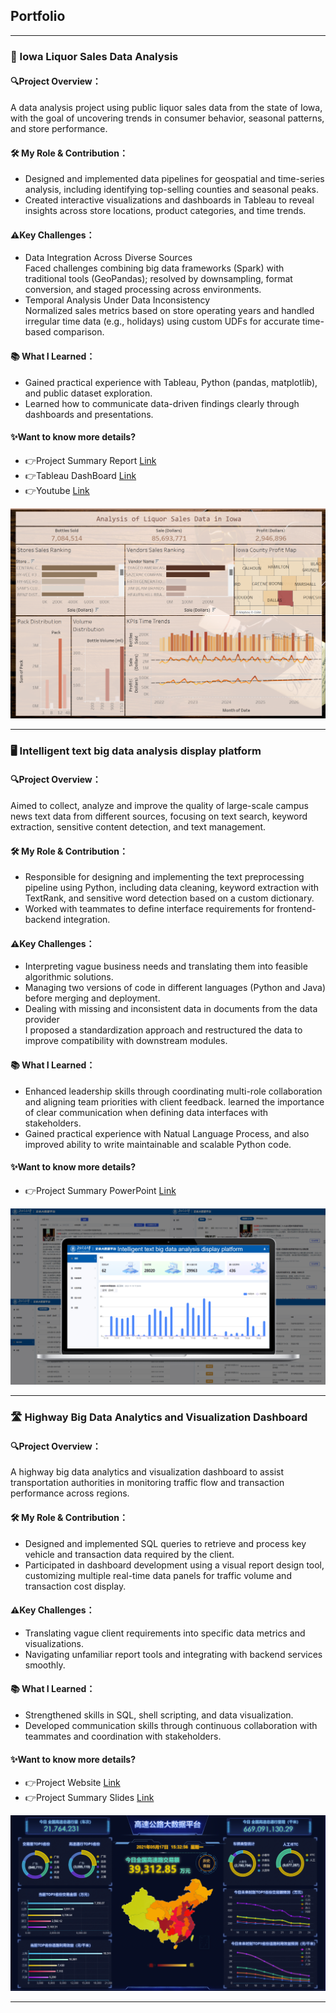 ## Portfolio

---

### 🍷 Iowa Liquor Sales Data Analysis
#### 🔍Project Overview：
A data analysis project using public liquor sales data from the state of Iowa, with the goal of uncovering trends in consumer behavior, seasonal patterns, and store performance.<br>
#### 🛠 My Role & Contribution：
- Designed and implemented data pipelines for geospatial and time-series analysis, including identifying top-selling counties and seasonal peaks. <br>
- Created interactive visualizations and dashboards in Tableau to reveal insights across store locations, product categories, and time trends.<br>

#### ⚠️Key Challenges：
- Data Integration Across Diverse Sources<br>Faced challenges combining big data frameworks (Spark) with traditional tools (GeoPandas); resolved by downsampling, format conversion, and staged processing across environments.<br>
- Temporal Analysis Under Data Inconsistency<br>Normalized sales metrics based on store operating years and handled irregular time data (e.g., holidays) using custom UDFs for accurate time-based comparison.<br>

#### 📚 What I Learned：
- Gained practical experience with Tableau, Python (pandas, matplotlib), and public dataset exploration.<br>
- Learned how to communicate data-driven findings clearly through dashboards and presentations.<br>

#### ✨Want to know more details? 
- 👉Project Summary Report [Link](https://github.sfu.ca/wya65/cheerstodata)
- 👉Tableau DashBoard [Link](https://public.tableau.com/app/profile/yingzi.yuan/viz/Book1_17414960412010/Dashboard2?publish=yes)
- 👉Youtube [Link](https://www.youtube.com/watch?v=eNGkROW1Uew&ab_channel=SophiaYang)
<img src="images/Tab2.png?raw=true"/>

---
### 🖥️ Intelligent text big data analysis display platform
#### 🔍Project Overview：
Aimed to collect, analyze and improve the quality of large-scale campus news text data from different sources, focusing on text search, keyword extraction, sensitive content detection, and text management.<br>

#### 🛠 My Role & Contribution：
- Responsible for designing and implementing the text preprocessing pipeline using Python, including data cleaning, keyword extraction with TextRank, and sensitive word detection based on a custom dictionary.<br>
- Worked with teammates to define interface requirements for frontend-backend integration.<br>

#### ⚠️Key Challenges：
-  Interpreting vague business needs and translating them into feasible algorithmic solutions.<br>
-  Managing two versions of code in different languages (Python and Java) before merging and deployment. <br>
- Dealing with missing and inconsistent data in documents from the data provider<br>I proposed a standardization approach and restructured the data to improve compatibility with downstream modules.<br>

#### 📚 What I Learned：
- Enhanced leadership skills through coordinating multi-role collaboration and aligning team priorities with client feedback. learned the importance of clear communication when defining data interfaces with stakeholders.<br>
- Gained practical experience with Natual Language Process, and also improved ability to write maintainable and scalable Python code.<br>

#### ✨Want to know more details?
- 👉Project Summary PowerPoint [Link](https://docs.google.com/presentation/d/16s6zZYxvOKEwYpxy2t02wZa0QElIp27SVfzsVwCSuq8/edit?usp=sharing)<br>
<img src="images/Project2.png?raw=true"/>

---

### 🛣️ Highway Big Data Analytics and Visualization Dashboard
#### 🔍Project Overview：
A highway big data analytics and visualization dashboard to assist transportation authorities in monitoring traffic flow and transaction performance across regions.<br>

#### 🛠 My Role & Contribution：
- Designed and implemented SQL queries to retrieve and process key vehicle and transaction data required by the client. <br>
- Participated in dashboard development using a visual report design tool, customizing multiple real-time data panels for traffic volume and transaction cost display. <br>

#### ⚠️Key Challenges：
- Translating vague client requirements into specific data metrics and visualizations.<br>
- Navigating unfamiliar report tools and integrating with backend services smoothly. <br>

#### 📚 What I Learned：
- Strengthened skills in SQL, shell scripting, and data visualization.<br>
- Developed communication skills through continuous collaboration with teammates and coordination with stakeholders.<br>

#### ✨Want to know more details? 
- 👉Project Website [Link](http://39.105.1.143:9998/ )
- 👉Project Summary Slides [Link](https://docs.google.com/presentation/d/1A2bPSx9vF1x0Jmy0NeHrYnkctKXp56VlwC_TXf0Hx8o/edit?usp=sharing)
<img src="images/Picture1.png?raw=true"/>



---

